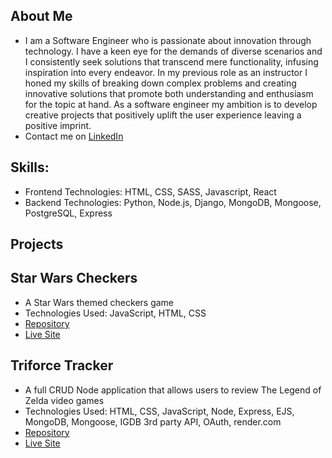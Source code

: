 ## About Me
- I am a Software Engineer who is passionate about innovation through technology. I have a keen eye for the demands of diverse scenarios and I consistently seek solutions that transcend mere functionality, infusing inspiration into every endeavor. In my previous role as an instructor I honed my skills of breaking down complex problems and creating innovative solutions that promote both understanding and enthusiasm for the topic at hand. As a software engineer my ambition is to develop creative projects that positively uplift the user experience leaving a positive imprint.
- Contact me on [LinkedIn](www.linkedin.com/in/jennifer-gallagher-dev)
  
## Skills:
- Frontend Technologies: HTML, CSS, SASS, Javascript, React
- Backend Technologies: Python, Node.js, Django, MongoDB, Mongoose, PostgreSQL, Express

## Projects
## Star Wars Checkers
- A Star Wars themed checkers game
- Technologies Used: JavaScript, HTML, CSS
- [Repository](https://github.com/jgallagher13/checkers)
- [Live Site](https://jgallagher13.github.io/checkers/)

## Triforce Tracker
- A full CRUD Node application that allows users to review The Legend of Zelda video games
- Technologies Used: HTML, CSS, JavaScript, Node, Express, EJS, MongoDB, Mongoose, IGDB 3rd party API, OAuth, render.com
- [Repository](https://github.com/jgallagher13/triforce-tracker)
- [Live Site](https://triforce-tracker.onrender.com)
